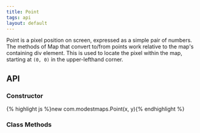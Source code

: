 ```yaml
---
title: Point
tags: api
layout: default
---
```


Point is a pixel position on screen, expressed as a simple pair of numbers.
The methods of Map that convert to/from points work relative to the map's 
containing div element. This is used to locate the pixel within
the map, starting at `(0, 0)` in the upper-lefthand corner.

## API

### Constructor

{% highlight js %}new com.modestmaps.Point(x, y){% endhighlight %}

### Class Methods
